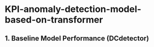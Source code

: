# KPI-anomaly-detection-model-based-on-transformer
 
## 1. Baseline Model Performance (DCdetector)

